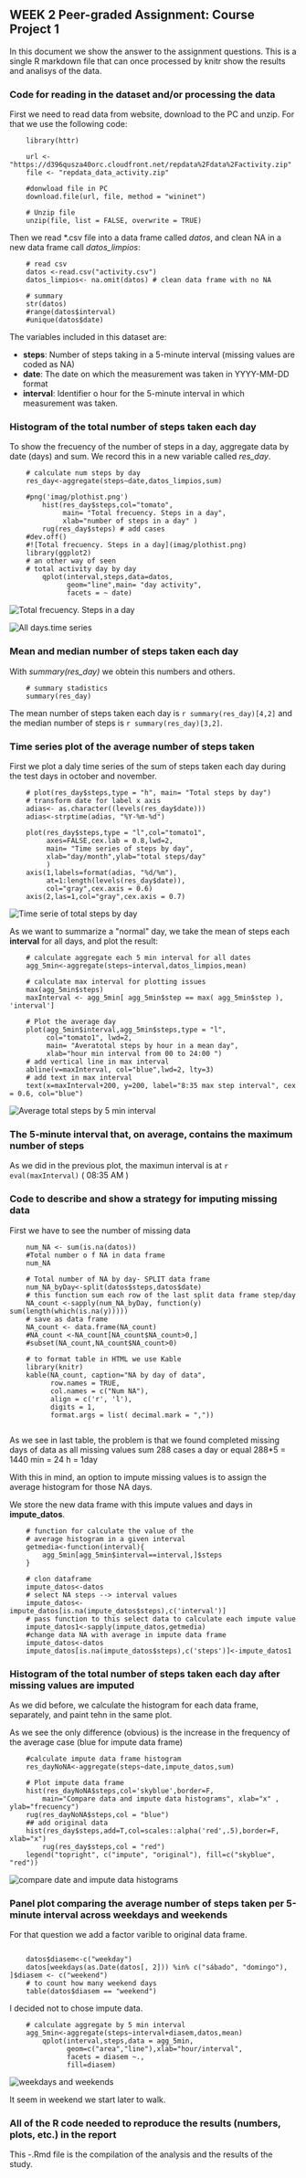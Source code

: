 ## WEEK 2 Peer-graded Assignment: Course Project 1

In this document we show the answer to the assignment questions. This is a single R markdown file that can once processed by knitr show the results and analisys of the data.

### Code for reading in the dataset and/or processing the data

First we need to read data from website, download to the PC and unzip.
For that we use the following code:

```{r data_download, eval=FALSE}
    library(httr) 

    url <- "https://d396qusza40orc.cloudfront.net/repdata%2Fdata%2Factivity.zip"
    file <- "repdata_data_activity.zip"
    
    #donwload file in PC
    download.file(url, file, method = "wininet")

    # Unzip file
    unzip(file, list = FALSE, overwrite = TRUE)
```


Then we read *.csv file into a data frame called *datos*, and clean NA in a new data frame call *datos_limpios*:

```{r}
    # read csv
    datos <-read.csv("activity.csv")
    datos_limpios<- na.omit(datos) # clean data frame with no NA
    
    # summary
    str(datos)
    #range(datos$interval)
    #unique(datos$date)

```

The variables included in this dataset are:

 * **steps**: Number of steps taking in a 5-minute interval (missing values are coded as NA)
 * **date**: The date on which the measurement was taken in YYYY-MM-DD format
 * **interval**: Identifier o hour for the 5-minute interval in which measurement was taken.
    
### Histogram of the total number of steps taken each day

To show the frecuency of the number of steps in a day, aggregate data by date (days) and sum. We record this in a new variable called *res_day*.

```{r fig.cap="Histograms"}
    # calculate num steps by day 
    res_day<-aggregate(steps~date,datos_limpios,sum)

    #png('imag/plothist.png')
        hist(res_day$steps,col="tomato",
             main= "Total frecuency. Steps in a day",
             xlab="number of steps in a day" )
        rug(res_day$steps) # add cases
    #dev.off()
    #![Total frecuency. Steps in a day](imag/plothist.png)
    library(ggplot2)
    # an other way of seen 
    # total activity day by day 
        qplot(interval,steps,data=datos,
              geom="line",main= "day activity",
              facets = ~ date)
```
![Total frecuency. Steps in a day](figure/plothist.png)

![All days.time series](figure/multi_series.png)

### Mean and median number of steps taken each day

With *summary(res_day)* we obtein this numbers and others.

```{r}
    # summary stadistics
    summary(res_day)
```

The mean number of steps taken each day is `r summary(res_day)[4,2]` and the median number of steps is `r summary(res_day)[3,2]`.


### Time series plot of the average number of steps taken

First we plot a daly time series of the sum of steps taken each day during the test days in october and november.

```{r fig.cap="daily time series sum steps" }
    # plot(res_day$steps,type = "h", main= "Total steps by day")
    # transform date for label x axis
    adias<- as.character((levels(res_day$date)))
    adias<-strptime(adias, "%Y-%m-%d")
    
    plot(res_day$steps,type = "l",col="tomato1",
         axes=FALSE,cex.lab = 0.8,lwd=2,
         main= "Time series of steps by day",
         xlab="day/month",ylab="total steps/day"
         )
    axis(1,labels=format(adias, "%d/%m"),
         at=1:length(levels(res_day$date)),
         col="gray",cex.axis = 0.6)
    axis(2,las=1,col="gray",cex.axis = 0.7)
```
![Time serie of total steps by day](figure/tserie_steps.png)

As we want to summarize a "normal" day, we take the mean of steps each **interval** for all days, and plot the result:

```{r}
    # calculate aggregate each 5 min interval for all dates 
    agg_5min<-aggregate(steps~interval,datos_limpios,mean)
    
    # calculate max interval for plotting issues
    max(agg_5min$steps)
    maxInterval <- agg_5min[ agg_5min$step == max( agg_5min$step ), 'interval']
    
    # Plot the average day
    plot(agg_5min$interval,agg_5min$steps,type = "l",
         col="tomato1", lwd=2,
         main= "Averatotal steps by hour in a mean day",
         xlab="hour min interval from 00 to 24:00 ")
    # add vertical line in max interval
    abline(v=maxInterval, col="blue",lwd=2, lty=3)
    # add text in max interval
    text(x=maxInterval+200, y=200, label="8:35 max step interval", cex = 0.6, col="blue")
```
![Average total steps by 5 min interval](figure/t_steps_day.png)

### The 5-minute interval that, on average, contains the maximum number of steps

As we did in the previous plot, the maximun interval is at `r eval(maxInterval)` ( 08:35 AM )

### Code to describe and show a strategy for imputing missing data

First we have to see the number of missing data
```{r}
    num_NA <- sum(is.na(datos))
    #Total number o f NA in data frame
    num_NA
    
    # Total number of NA by day- SPLIT data frame
    num_NA_byDay<-split(datos$steps,datos$date)
    # this function sum each row of the last split data frame step/day
    NA_count <-sapply(num_NA_byDay, function(y) sum(length(which(is.na(y)))))
    # save as data frame
    NA_count <- data.frame(NA_count)
    #NA_count <-NA_count[NA_count$NA_count>0,]
    #subset(NA_count,NA_count$NA_count>0)
    
    # to format table in HTML we use Kable
    library(knitr)
    kable(NA_count, caption="NA by day of data",
          row.names = TRUE,
          col.names = c("Num NA"),
          align = c('r', 'l'),
          digits = 1,
          format.args = list( decimal.mark = ","))
     
```

As we see in last table, the problem is that we found completed missing days of data as all missing values sum 288 cases a day or equal 288*5 = 1440 min = 24 h = 1day

With this in mind, an option to impute missing values is to assign the average histogram for those NA days. 

We store the new data frame with this impute values and days in **impute_datos**. 

```{r}
    # function for calculate the value of the 
    # average histogram in a given interval
    getmedia<-function(interval){
        agg_5min[agg_5min$interval==interval,]$steps
    }
    
    # clon dataframe 
    impute_datos<-datos
    # select NA steps --> interval values
    impute_datos<-impute_datos[is.na(impute_datos$steps),c('interval')]
    # pass function to this select data to calculate each impute value
    impute_datos1<-sapply(impute_datos,getmedia)
    #change data NA with average in impute data frame
    impute_datos<-datos
    impute_datos[is.na(impute_datos$steps),c('steps')]<-impute_datos1
```


### Histogram of the total number of steps taken each day after missing values are imputed
As we did before, we calculate the histogram for each data frame, separately, and paint tehn in the same plot.

As we see the only difference (obvious) is the increase in the frequency of the average case (blue for impute data frame)

```{r}
    #calculate impute data frame histogram
    res_dayNoNA<-aggregate(steps~date,impute_datos,sum)
    
    # Plot impute data frame
    hist(res_dayNoNA$steps,col='skyblue',border=F,
        main="Compare data and impute data histograms", xlab="x" , ylab="frecuency")
    rug(res_dayNoNA$steps,col = "blue")
    ## add original data 
    hist(res_day$steps,add=T,col=scales::alpha('red',.5),border=F, xlab="x")
        rug(res_day$steps,col = "red")
    legend("topright", c("impute", "original"), fill=c("skyblue", "red"))
```
![compare date and impute data histograms](figure/2histograms.png)

### Panel plot comparing the average number of steps taken per 5-minute interval across weekdays and weekends

For that question we add a factor varible to original data frame.

```{r}

    datos$diasem<-c("weekday")
    datos[weekdays(as.Date(datos[, 2])) %in% c("sábado", "domingo"), ]$diasem <- c("weekend")
    # to count how many weekend days
    table(datos$diasem == "weekend")
```

I decided not to chose impute data.

```{r}
    # calculate aggregate by 5 min interval
    agg_5min<-aggregate(steps~interval+diasem,datos,mean)
        qplot(interval,steps,data = agg_5min,
              geom=c("area","line"),xlab="hour/interval",
              facets = diasem ~.,
              fill=diasem)
```

![weekdays and weekends](figure/weekend.png)

It seem in weekend we start later to walk.

### All of the R code needed to reproduce the results (numbers, plots, etc.) in the report

This -.Rmd file is the compilation of the analysis and the results of the study.

